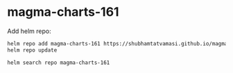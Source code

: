 # magma-charts-161

Add helm repo:
```bash
helm repo add magma-charts-161 https://shubhamtatvamasi.github.io/magma-charts-161
helm repo update

helm search repo magma-charts-161
```

